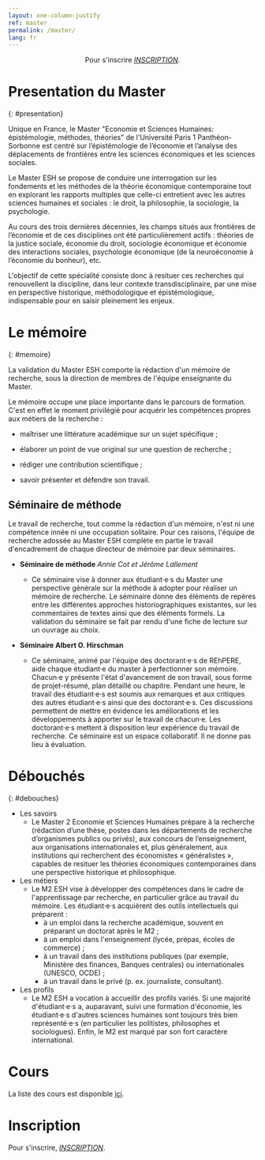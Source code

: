 ```yaml
---
layout: one-column-justify
ref: master
permalink: /master/
lang: fr
---
```


<center>
Pour s'inscrire <i class="fas fa-hand-point-right"></i> <i> <a href="https://ecandidat.univ-paris1.fr/ecandidat/">INSCRIPTION</a></i>.
</center>

# Presentation du Master
{: #presentation}

Unique en France, le Master "Economie et Sciences Humaines: épistémologie, méthodes, théories" de l'Université Paris 1 Panthéon-Sorbonne est centré sur l’épistémologie de l’économie et l’analyse des déplacements de frontières entre les sciences économiques et les sciences sociales.

Le Master ESH se propose de conduire une interrogation sur les fondements et les méthodes de la théorie économique contemporaine tout en explorant les rapports multiples que celle-ci entretient avec les autres sciences humaines et sociales : le droit, la philosophie, la sociologie, la psychologie.

Au cours des trois dernières décennies, les champs situés aux frontières de l’économie et de ces disciplines ont été particulièrement actifs : théories de la justice sociale, économie du droit, sociologie économique et économie des interactions sociales, psychologie économique (de la neuroéconomie à l’économie du bonheur), etc.

L'objectif de cette spécialité consiste donc à resituer ces recherches qui renouvellent la discipline, dans leur contexte transdisciplinaire, par une mise en perspective historique, méthodologique et épistémologique, indispensable pour en saisir pleinement les enjeux.

# Le mémoire
{: #memoire}

La validation du Master ESH comporte la rédaction d'un mémoire de recherche, sous la direction de membres de l'équipe enseignante du Master.

Le mémoire occupe une place importante dans le parcours de formation. C'est en effet le moment privilégié  pour acquérir les compétences propres aux métiers de la recherche :

- maîtriser une littérature académique sur un sujet spécifique ;

- élaborer un point de vue original sur une question de recherche ;

- rédiger une contribution scientifique ;

- savoir présenter et défendre son travail.

## Séminaire de méthode

Le travail de recherche, tout comme la rédaction d'un mémoire, n'est ni une compétence innée ni une occupation solitaire. Pour ces raisons, l'équipe de recherche adossée au Master ESH complète en partie le travail d'encadrement de chaque directeur de mémoire par deux séminaires.

 - __Séminaire de méthode__ _Annie Cot et Jérôme Lallement_
   * Ce séminaire vise à donner aux étudiant·e·s du Master une perspective générale sur la méthode à adopter pour réaliser un  mémoire de recherche. Le séminaire donne des éléments de repères entre les différentes approches historiographiques existantes, sur les commentaires de textes ainsi que des éléments formels.
   La validation du séminaire se fait par rendu d'une fiche de lecture sur un ouvrage au choix.

 - __Séminaire Albert O. Hirschman__
   * Ce séminaire, animé par l'équipe des doctorant·e·s de REhPERE, aide chaque étudiant·e du master à perfectionner son mémoire. Chacun·e y présente l'état d'avancement de son travail, sous forme de projet-résumé, plan détaillé ou chapitre.
   Pendant une heure, le travail des étudiant·e·s est soumis aux remarques et aux critiques des autres étudiant·e·s ainsi que des doctorant·e·s. Ces discussions permettent de mettre en évidence les améliorations et les développements à apporter sur le travail de chacun·e. Les doctorant·e·s mettent à disposition leur expérience du travail de recherche. Ce séminaire est un espace collaboratif. Il ne donne pas lieu à évaluation.

# Débouchés
{: #debouches}

- Les savoirs
    + Le Master 2 Economie et Sciences Humaines prépare à la recherche (rédaction d’une thèse, postes dans les départements de recherche d’organismes publics ou privés), aux concours de l’enseignement, aux organisations internationales et, plus généralement, aux institutions qui recherchent des économistes « généralistes », capables de resituer les théories économiques contemporaines dans une perspective historique et philosophique.
- Les métiers
    + Le M2 ESH vise à développer des compétences dans le cadre de l'apprentissage par recherche, en particulier grâce au travail du mémoire. Les étudiant·e·s acquièrent des outils intellectuels qui préparent :
        * à un emploi dans la recherche académique, souvent en préparant un doctorat après le M2 ;
        * à un emploi dans l'enseignement (lycée, prépas, écoles de commerce) ;
        * à un travail dans des institutions publiques (par exemple,  Ministère des finances, Banques centrales) ou internationales (UNESCO, OCDE) ;
        * à un travail dans le privé (p. ex. journaliste, consultant).
- Les profils
    + Le M2 ESH a vocation à accueillir des profils variés. Si une majorité d'étudiant·e·s a, auparavant, suivi une formation d'économie, les étudiant·e·s d'autres sciences humaines sont toujours très bien représenté·e·s (en particulier les politistes, philosophes et sociologues). Enfin, le M2 est marqué par son fort caractère international.

# Cours

La liste des cours est disponible [ici](/cours).

# Inscription

Pour s'inscrire, <i class="fas fa-hand-point-right"></i> <i> <a href="https://ecandidat.univ-paris1.fr/ecandidat/">INSCRIPTION</a></i>.
